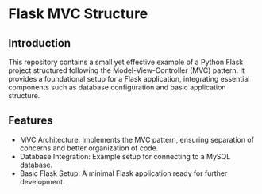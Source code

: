 # Flask MVC Structure

## Introduction

This repository contains a small yet effective example of a Python Flask project structured following the Model-View-Controller (MVC) pattern. It provides a foundational setup for a Flask application, integrating essential components such as database configuration and basic application structure.


## Features

- MVC Architecture: Implements the MVC pattern, ensuring separation of concerns and better organization of code.
- Database Integration: Example setup for connecting to a MySQL database.
- Basic Flask Setup: A minimal Flask application ready for further development.
